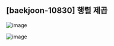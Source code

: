 ## [baekjoon-10830] 행렬 제곱

![image](https://user-images.githubusercontent.com/22045163/132988187-b7ac0aa0-4046-4a90-95c1-f6f42d90d1fc.png)

![image](https://user-images.githubusercontent.com/22045163/132988197-fde9433e-1170-4fc5-824b-bf7769f9b3de.png)
